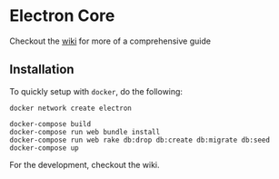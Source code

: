 # Electron Core

Checkout the
[wiki](https://wiki.digixdev.com/electron-development#electron-core
"Electron Core Wiki") for more of a comprehensive guide

## Installation

To quickly setup with `docker`, do the following:

```
docker network create electron

docker-compose build
docker-compose run web bundle install
docker-compose run web rake db:drop db:create db:migrate db:seed
docker-compose up
```

For the development, checkout the wiki.
